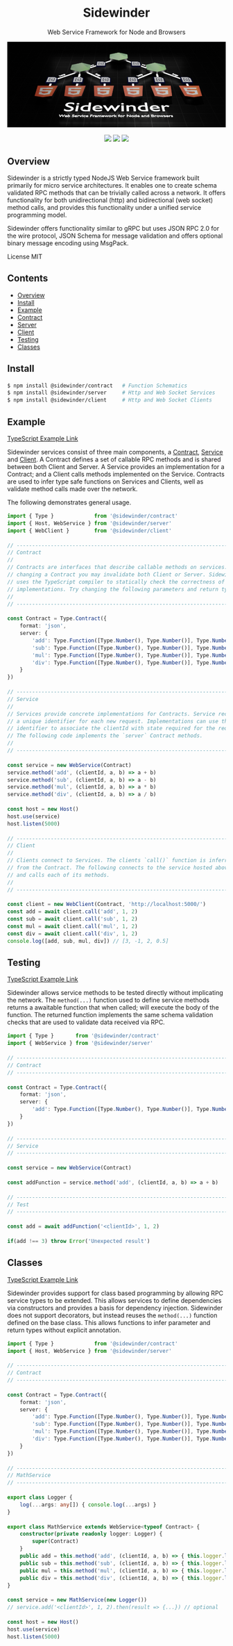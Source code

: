 <div align='center'>

<h1>Sidewinder</h1>

<p>Web Service Framework for Node and Browsers</p>

<img src="https://github.com/sinclairzx81/sidewinder/blob/master/build/assets/sidewinder.png?raw=true" />

[<img src="https://img.shields.io/npm/v/@sidewinder/contract?label=%40sidewinder%2Fcontract">](https://www.npmjs.com/package/@sidewinder/contract) [<img src="https://img.shields.io/npm/v/@sidewinder/server?label=%40sidewinder%2Fserver">](https://www.npmjs.com/package/@sidewinder/server) [<img src="https://img.shields.io/npm/v/@sidewinder/client?label=%40sidewinder%2Fclient">](https://www.npmjs.com/package/@sidewinder/client)

</div>

## Overview

Sidewinder is a strictly typed NodeJS Web Service framework built primarily for micro service architectures. It enables one to create schema validated RPC methods that can be trivially called across a network. It offers functionality for both unidirectional (http) and bidirectional (web socket) method calls, and provides this functionality under a unified service programming model.

Sidewinder offers functionality similar to gRPC but uses JSON RPC 2.0 for the wire protocol, JSON Schema for message validation and offers optional binary message encoding using MsgPack.

License MIT

## Contents

- [Overview](#Overview)
- [Install](#Install)
- [Example](#Example)
- [Contract](libs/contract/readme.md)
- [Server](libs/server/readme.md)
- [Client](libs/client/readme.md)
- [Testing](#Testing)
- [Classes](#Classes)


## Install

```bash
$ npm install @sidewinder/contract   # Function Schematics
$ npm install @sidewinder/server     # Http and Web Socket Services
$ npm install @sidewinder/client     # Http and Web Socket Clients
```

## Example

[TypeScript Example Link](https://www.typescriptlang.org/play?#code/JYWwDg9gTgLgBAbzgFQJ5gKZwL5z-g-AMyghDgHIABAZ2ABMMB3YAO0agHoBjCVmKAENuMCgChQkWIjgAJCDRgAaOAHUMAIwDKGKADdg3LLhJlKtBszYdONXXt3jJ0eEnUaAwgBtgGfjkJiUnJqOkYWdl0eHz9RMTFOTjgAWlS09IzMrOyc3LychKSPPgFhGELCuGL+IREaOEEoLDYYXSJhDHqYAAtBeEYabihgDSxuQS8vQQ0vLBAMHoh6er44O31DToA6OAAhVDhK7l7WAHM2U4aqktr4VAgAVzgQQQO2PQmGPqwNCB6qmL+aBwHT6XQ7LSWCIcSoPOxdbpYNCYLRDYBgeC8cDAWZQOAwCBrGB9QwTLwHY4YbgAa3xiLgvCgTRErE6KyIcF+PUqklm834JL4NB2yCgFJO5zOdKwRAgkwgEUuYEagnmrSg9UE7DgTRgDygrHx6G2FUSKXyFstVut6XivFYimuNTKcAAvChjVtqqURAAKBBiAiyqAvGAALkoACsaHwKEpA-h1g4oBGA4E8BRBPR6BQI8iMFsAGIPVgiYB8X0AbXzWwAcg8QKMoL6AJQqGv1xu6VsAXXbns7TdbbYTgQoNAeGlzHswRZLZYr1YHDaHbZnBcH3ZbffXdZXW5H6coIAeXmnNeLpZg5dYVY7++ba-vXcfO+fq8P6Yo9GAenPnsvBdbyXWdN0fftQIfXsII3KCW0-PBsDEbAW3iM0bQwzCsOSSpQQMIxTSSPDNnqMBSAMRgGT4IYFmacA+ViQUHTgYMnR9GBhRBexNh1KkMF-DBKkEOAS2AABHB5mkYfhgCIXw8VYjBhG6OBWSYXiJM6GAdgASXojB+WJa8hQZLURLsOlgBoHlpOvOTdHxQlBBoGNuGAb5pQZQEYB0+g4BYf5FA8poJOAJo-NYnosBCyTFB2SpkHpWV5UVKjKN5AzYgRLAAAMk10HK2NuZ4Fm6JZhUI81sOqmqsjtIV4CTHj3TUtRNGIoxfW9W5UKaowtjVMr6F9TNszjOBfW4bzfJUQQVA0Fs3QAPiuABqTleu4-rBqWEaJynFRJum+hZvmxbXRW4Tkg2sQ+oLHbhooE8z0OqbfH4GaGjO5argAKhuu6BtK3bv1-cajvenyTq+jafuEpIFvqh14DKx0WuYOQFBgVsxFR7S4QwX07tQvGth8RQ-F9ABWAAGOnUMqWqmeZypvEhyq2ayqjWFZERHK4jYjE4xKxm8+ocvGSZW0Koh52Mw0rLgNgiF0cLKlMcgoqKsoRSSuUvAVC5ud5jj+a1u64DxjA-OmCAHCE7VJa8eolOOOAIA5YBTYeirEkZ5mA+wpHHTe2I3VUjH3E5-gupuMoVAoboYBgMAw0SA3JbxsNabpzgKFQ+1HSzPz3UEJhBC9rzIa2J2RuL8aAEYVAAJgLhq1kncOy4rzFvJrsk9snRuW7b5HnlPLvy8r0P+H7qWntPYe4FbsRC-6X9J57qvYjnrwRp-P8VCb5fR5jWYyYgU4q2LlR9pUZ6VAPntFrNSsAGYVGSY-m5UGmtipnsQA)

Sidewinder services consist of three main components, a [Contract](libs/contract/readme.md), [Service](libs/server/readme.md) and [Client](libs/client/readme.md). A Contract defines a set of callable RPC methods and is shared between both Client and Server. A Service provides an implementation for a Contract; and a Client calls methods implemented on the Service. Contracts are used to infer type safe functions on Services and Clients, well as validate method calls made over the network.

The following demonstrates general usage.

```typescript
import { Type }             from '@sidewinder/contract'
import { Host, WebService } from '@sidewinder/server'
import { WebClient }        from '@sidewinder/client'

// ---------------------------------------------------------------------------
// Contract
//
// Contracts are interfaces that describe callable methods on services. By 
// changing a Contract you may invalidate both Client or Server. Sidewinder
// uses the TypeScript compiler to statically check the correctness of both
// implementations. Try changing the following parameters and return types.
//
// ---------------------------------------------------------------------------

const Contract = Type.Contract({
    format: 'json',
    server: {
        'add': Type.Function([Type.Number(), Type.Number()], Type.Number()),
        'sub': Type.Function([Type.Number(), Type.Number()], Type.Number()),
        'mul': Type.Function([Type.Number(), Type.Number()], Type.Number()),
        'div': Type.Function([Type.Number(), Type.Number()], Type.Number()),
    }
})

// ---------------------------------------------------------------------------
// Service
//
// Services provide concrete implementations for Contracts. Service receive
// a unique identifier for each new request. Implementations can use this
// identifier to associate the clientId with state required for the request. 
// The following code implements the `server` Contract methods.
//
// ---------------------------------------------------------------------------

const service = new WebService(Contract)
service.method('add', (clientId, a, b) => a + b)
service.method('sub', (clientId, a, b) => a - b)
service.method('mul', (clientId, a, b) => a * b)
service.method('div', (clientId, a, b) => a / b)

const host = new Host()
host.use(service)
host.listen(5000)

// ---------------------------------------------------------------------------
// Client
//
// Clients connect to Services. The clients `call()` function is inferred
// from the Contract. The following connects to the service hosted above
// and calls each of its methods.
//
// ---------------------------------------------------------------------------

const client = new WebClient(Contract, 'http://localhost:5000/')
const add = await client.call('add', 1, 2)
const sub = await client.call('sub', 1, 2)
const mul = await client.call('mul', 1, 2)
const div = await client.call('div', 1, 2)
console.log([add, sub, mul, div]) // [3, -1, 2, 0.5]
```



## Testing

[TypeScript Example Link](https://www.typescriptlang.org/play?#code/JYWwDg9gTgLgBAbzgFQJ5gKZwL5z-uAMyghDgHIABAZ2ABMMB3YAOwagHoBjCFmKAIZcY5AFChIsRHADqGAEYBlDFABuwLllzFSFGvSat2HaitUqxojhzgBaew8dPnL12-ce3VmwGFe-IRhvO09QsPCIx1FRHhZqeD8+QWE4AF4UdAwAOkSA4QAKBFECQmgQARgALgoAK2pecgAaYvxTNRVqooICcgE6OnJqtEwsgDEAVxZhYF58gG1h7IA5cZB5FXyASkaMkZW1jc2AXR3FrP31qC3tlrxsUWxN6OsQyLf39+DlNQ0MYI+AYDPNFYvE4G11Jo0nAWExZApvpCMPlcskYE8YrwwX06BMpjAZixoRDflkQBgYAALCB0fK9fpNOD5LgAG2AGD4AEk6DsBDt5Js0gA+OACOAAajgAueNiBcvlDmCyAw8X+CvVAJBWPgOOhAkYAmAOv6eOms3IAB5WeyuXQhYyAIw7ABMGOAhHyuoAhKl0gBmQVUkiMOAAUSgJCu5AAqrCAB6YYQYOhwKAq8YskSbIA)

Sidewinder allows service methods to be tested directly without implicating the network. The `method(...)` function used to define service methods returns a awaitable function that when called; will execute the body of the function. The returned function implements the same schema validation checks that are used to validate data received via RPC.

```typescript
import { Type }       from '@sidewinder/contract'
import { WebService } from '@sidewinder/server'

// ---------------------------------------------------------------------------
// Contract
// ---------------------------------------------------------------------------

const Contract = Type.Contract({
    format: 'json',
    server: {
        'add': Type.Function([Type.Number(), Type.Number()], Type.Number()),
    }
})

// ---------------------------------------------------------------------------
// Service
// ---------------------------------------------------------------------------

const service = new WebService(Contract)

const addFunction = service.method('add', (clientId, a, b) => a + b)

// ---------------------------------------------------------------------------
// Test
// ---------------------------------------------------------------------------

const add = await addFunction('<clientId>', 1, 2)

if(add !== 3) throw Error('Unexpected result')
```

## Classes

[TypeScript Example Link](https://www.typescriptlang.org/play?#code/JYWwDg9gTgLgBAbzgFQJ5gKZwL5z-g-AMyghDgHIABAZ2ABMMB3YAO0agHoBjCVmKAENuMCgChQkWIjgAJCDRgAaOAHUMAIwDKGKADdg3LLhJlKtBszYdONXXt3ixnTnAC0Hz1+8-ff-wGB-s6uAMJ8AsIwIe5BcfEJiV5iYrysinDh-EIicAC8KOgYAHRZkSIAFAhiBETQIIIwAFyUAFY0fBRKNfh2+rot1YT4FIL09BQtaJjFAGIArqwiwHwVANrTJQBy8yAauhUAlCqbxTt7B4cAuidFZ7v7UEfHPcMUNPMak4UzC0swK1Y61O50eR1uM1BlxuP22D0uL2GeAoIHmABtvqc-stVhs7lCnsdYfcLoSYSD4YTEUiKPRgHpMXdsQDcRTSeDiQSjuT8ZTnt0CNgxNhDikXLEkpKpVKYgBZRoACx0+kMGBi0o1mqCKQwAA8pPBuGjBDQaHAADIQADmVt0MlecDR1oqxVdgigVpoLUErFQayuhxkaQ6aJKTqtLrdHpogaFQrEeoNcCNJrN8pgSvsqrgepgGHYZvU2izRgAPDAihAiJkIjkYAA+RAO4MCeYiaAVMBQemNLBQDBjPho1CO622qAtS023SBoZIj6YJ5lOuiwUOsCfNGGOBjej5OAZ4A0YogDAZiD0CqjcZdOAVI3AfMwACS9BUghUGkDeUbSEPx-DcdinDK9uEENFQz3XcKEOABuOB+xgeYoFYHc4AAajgDQcFXfANw0LduDgD5sIKf8TzPBULyvEjb3vLcn1fd9P2-X8DwVI9gLHXQuIjCgwIgjA91ouCELPZDUMEdwsJw9dN23VE0X3cjT3PS8UXROiH0Yt8dxY-I2PIwCeJA-jwMguBFJg+DEIktCACoZJFOSCO3Ok9GUjjj1Uqj1PcrSGP4Ji9Kw1iZCM7ioF40DzKEuB-NE2yULQ1xsOc+MW2IkssAKVhmDgdNMxVIwKjypgLUi54Yj6AwjGKXcr1LbSgvoetbwARhUAAmQ5igzfMKn7D40XgH9EFdYoRTgcUIDAFlWHAlJMqojJcvy+RFCOMQVpgYp5jsCoatVUUduAo88yBABWAAGW7DiAA)

Sidewinder provides support for class based programming by allowing RPC service types to be extended. This allows services to define dependencies via constructors and provides a basis for dependency injection. Sidewinder does not support decorators, but instead reuses the `method(...)` function defined on the base class. This allows functions to infer parameter and return types without explicit annotation.

```typescript
import { Type }             from '@sidewinder/contract'
import { Host, WebService } from '@sidewinder/server'

// ---------------------------------------------------------------------------
// Contract
// ---------------------------------------------------------------------------

const Contract = Type.Contract({
    format: 'json',
    server: {
        'add': Type.Function([Type.Number(), Type.Number()], Type.Number()),
        'sub': Type.Function([Type.Number(), Type.Number()], Type.Number()),
        'mul': Type.Function([Type.Number(), Type.Number()], Type.Number()),
        'div': Type.Function([Type.Number(), Type.Number()], Type.Number()),
    }
})

// ---------------------------------------------------------------------------
// MathService
// ---------------------------------------------------------------------------

export class Logger { 
    log(...args: any[]) { console.log(...args) }
}

export class MathService extends WebService<typeof Contract> {
    constructor(private readonly logger: Logger) {
        super(Contract)
    }
    public add = this.method('add', (clientId, a, b) => { this.logger.log('called add'); return a + b })
    public sub = this.method('sub', (clientId, a, b) => { this.logger.log('called sub'); return a - b })
    public mul = this.method('mul', (clientId, a, b) => { this.logger.log('called mul'); return a * b })
    public div = this.method('div', (clientId, a, b) => { this.logger.log('called div'); return a / b })
}

const service = new MathService(new Logger())
// service.add('<clientId>', 1, 2).then(result => {...}) // optional

const host = new Host()
host.use(service)
host.listen(5000)
```
